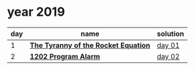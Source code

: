# year 2019

| day | name | solution |
| --- | --- | --- |
| 1 | **[The Tyranny of the Rocket Equation](https://adventofcode.com/2019/day/1)** | [day 01](/aoc/src/bin/aoc2019/aoc2019_01.rs) |
| 2 | **[1202 Program Alarm](https://adventofcode.com/2019/day/2)** | [day 02](/aoc/src/bin/aoc2019/aoc2019_02.rs) |